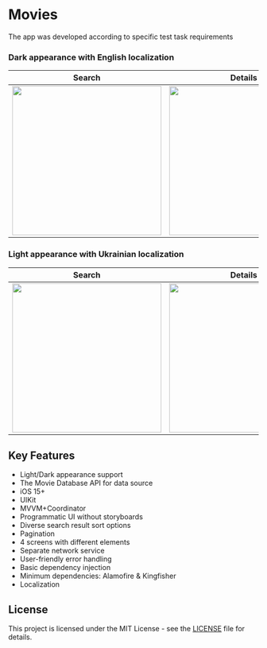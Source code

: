 # Movies

The app was developed according to specific test task requirements

### Dark appearance with English localization 

| Search | Details | Trailer |
| :----------: | :---------: | :---------: |
<img src = "https://github.com/Beavean/Movies/assets/105853157/1ac4b960-5881-48ec-a90c-0c03f4a70562" width=300> |<img src="https://github.com/Beavean/Movies/assets/105853157/6a518ab3-197f-45b6-934e-8b0600eac502"  width=300> |<img src="https://github.com/Beavean/Movies/assets/105853157/c0effce1-3a78-4757-bb97-61bf587951be"  width=300> |

### Light appearance with Ukrainian localization

| Search | Details | Sort |
| :----------: | :---------: | :---------: |
<img src = "https://github.com/Beavean/Movies/assets/105853157/f917df74-05ce-47d4-9d51-5e76539dc821" width=300> |<img src="https://github.com/Beavean/Movies/assets/105853157/f9799758-8156-493d-9034-51e7406d2ff9"  width=300> |<img src="https://github.com/Beavean/Movies/assets/105853157/79185bc2-4812-4825-9d29-1c7b520c2700"  width=300> |

## Key Features

* Light/Dark appearance support
* The Movie Database API for data source
* iOS 15+
* UIKit
* MVVM+Coordinator
* Programmatic UI without storyboards
* Diverse search result sort options
* Pagination
* 4 screens with different elements
* Separate network service
* User-friendly error handling
* Basic dependency injection
* Minimum dependencies: Alamofire & Kingfisher
* Localization

## License

This project is licensed under the MIT License - see the [LICENSE](LICENSE) file for details.
